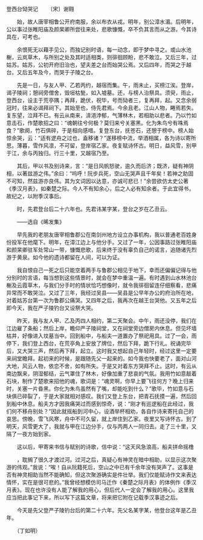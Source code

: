 登西台恸哭记
　　〔宋〕谢翱 

　　始，故人唐宰相鲁公开府南服，余以布衣从戎。明年，别公漳水湄。后明年，公以事过张睢阳庙及颜杲卿所尝往来处，悲歌慷慨，卒不负其言而从之游。今其诗具在，可考也。

　　余恨死无以藉手见公，而独记别时语，每一动念，即于梦中寻之。或山水池榭，云岚草木，与所别之处及其时适相类，则徘徊顾盼，悲不敢泣。又后三年，过姑苏。姑苏，公初开府旧治也，望夫差之台而始哭公焉。又后四年，而哭之于越台。又后五年及今，而哭于子陵之台。

　　先是一日，与友人甲、乙若丙约，越宿而集。午，雨未止，买榜江涘。登岸，谒子陵祠；憩祠旁僧舍，毁垣枯甃，如入墟墓。还，与榜人治祭具。须臾，雨止，登西台，设主于荒亭隅；再拜，跪伏，祝毕，号而恸者三，复再拜，起。又念余弱冠时，往来必谒拜祠下。其始至也，侍先君焉。今余且老。江山人物，睠焉若失。复东望，泣拜不已。有云从南来，渰浥浡郁，气薄林木，若相助以悲者。乃以竹如意击石，作楚歌招之曰：“魂朝往兮何极？莫归来兮关塞黑。化为朱鸟兮有咮焉食？”歌阕，竹石俱碎，于是相向感唶。复登东台，抚苍石，还憩于榜中。榜人始惊余哭，云：“适有逻舟之过也，盍移诸？”遂移榜中流，举酒相属，各为诗以寄所思。薄暮，雪作风凛，不可留，登岸宿乙家。夜复赋诗怀古。明日，益风雪，别甲于江，余与丙独归。行三十里，又越宿乃至。

　　其后，甲以书及别诗来，言：“是日风帆怒驶，逾久而后济；既济，疑有神阴相，以著兹游之伟。”余曰：“呜呼！阮步兵死，空山无哭声且千年矣！若神之助固不可知，然兹游亦良伟。其为文词因以达意，亦诚可悲已！”余尝欲仿太史公著《季汉月表》，如秦楚之际。今人不有知余心，后之人必有知余者。于此宜得书，故纪之，以附季汉事后。

　　时，先君登台后二十六年也。先君讳某字某，登台之岁在乙丑云。

　　——选自《晞发集》　　

　　早先我的老朋友唐宰相鲁郡公在南剑州地方设立办事机构，我以普通老百姓身份投军在他麾下。明年，在漳江边上与他分手。又过了一年，公因事路过张睢阳庙和颜杲卿驻军处常山一带，慷慨悲歌，后来终于没有辜负自己的诺言，追随诸先烈游于黄泉。如今他的遗诗都留在人间，可以为证。

　　我自恨自己一死之后只能空着两手与鲁郡公相见于地下，幸而还偏偏记得与他分别时的言语，每当想到这些情景时，就会在梦中重温一遍。有时遇到山水林池台榭及云霞草木，与我们分手时的情状恰巧想像时，就令我徘徊留连仔细察看，悲痛异常而不敢哭泣。又过了三年，我经过吴县——吴县是公早年办公的府治所在地，对着姑苏台第一次为鲁郡公痛哭。又四年之后，我再次在越王台哭他。又五年之后即今天，我在严子陵钓台又设祭大哭。

　　昨天，我与友人甲、乙及丙四人相约，第二天聚会。中午，雨还没停，我们在江边雇了条船；然后上岸，瞻仰严子陵祠堂，又在祠堂旁边僧房内休息。但见坏墙枯井，好像进入坟墓当中。回到船中，与船夫一道置办了祭祀用具。过了一会，雨停下，我们登上西台，在荒亭角上安放了牌位，然后下拜，跪下行礼。祝诵完毕后，又大哭三声，然后再下拜，起立。这时我又想起自己年轻时，经过这里一定要来祠堂瞻拜。起初来的时候，是跟随先父一起来的。如今我也快要老了，面对山河大地，风云人物，依恋不舍，如有所失。于是又对着东方哭拜不止。这时，有云从南边飘来，阴湿郁结，云气罩住了林木，好像加重了悲哀的气氛。我用竹如意敲着石块，制作了楚歌来招他的魂，歌词是：“魂灵啊，你早上要飞往何方？晚上归来时，关塞一片昏黑。你化为朱鸟虽然有了嘴，却能吃到什么？”歌毕，竹如意与石块俱已碎裂了，于是大家就相对感叹。我们又登上东台，把青石抚摸一遍，然后回到船中休息。船夫方才因我痛哭过而感到惊奇，说：“刚才有巡逻船在此经过，我们何不移舟别处？”因此就摇船到河中心，设酒举杯相劝，各自作诗来寄托自己的哀思。傍晚，雪飞风寒，舟中不可久留，就上岸住到乙家。夜里又写诗怀古。到了明天，风雪更大了，我就与甲在江边分手，仅与丙两人一同归去。走了三十里，又隔了一夜方始到家。

　　这以后，甲寄来书信与赋别的诗歌，信中说：“这天风急浪高，船夫拼命摇橹

　　，耽搁了很久才渡过河。过河之后，真疑心有神灵在暗中相助，以显示这次聚游的伟观。”我说：“唉！自从阮籍死后，空山之中已有千余年没有哭声了。这事是否有神灵相助当然不能确知，但这次聚游确实是件壮举。我们仅能赋诗作文来表达情怀，实在是很可悲的。”我曾经想模仿司马迁作《秦楚之际月表》的体例作《季汉月表》。现在也许没有人能了解我的用心，但后代人一定会了解我的用心。这里我应当把此事记下来，所以写下这篇文章，将来把它附在记载季汉事迹之后。

　　今天是先父登严子陵钓台后的第二十六年。先父名某字某，他登台这年是乙丑年。

　　（丁如明） 


